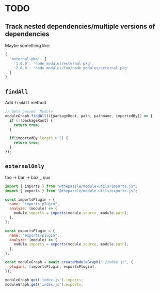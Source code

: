 # TODO

## Track nested dependencies/multiple versions of dependencies

Maybe something like:

```js
{ 
  'external-pkg': { 
    '1.0.0': 'node_modules/external-pkg', 
    '2.0.0': 'node_modules/foo/node_modules/external-pkg'
  } 
}
```

## `findAll`

Add `findAll` method

```js
// Gets passed `Module`
moduleGraph.findAll(({packageRoot, path, pathname, importedBy}) => {
  if (!!packageRoot) {
    return true;
  }

  if(importedBy.length > 5) {
    return true;
  }
});
```

## `externalOnly`

foo -> bar -> baz
         \_ qux

```js
import { imports } from "@thepassle/module-utils/imports.js";
import { exports } from "@thepassle/module-utils/exports.js";

const importsPlugin = {
  name: "imports-plugin",
  analyze: (module) => {
    module.imports = imports(module.source, module.path);
  },
};

const exportsPlugin = {
  name: "exports-plugin",
  analyze: (module) => {
    module.imports = exports(module.source, module.path);
  },
};

const moduleGraph = await createModuleGraph("./index.js", {
  plugins: [importsPlugin, exportsPlugin],
});

moduleGraph.get('index.js').imports;
moduleGraph.get('index.js').exports;
```